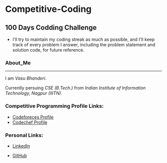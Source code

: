 # Competitive-Coding

## 100 Days Codding Challenge

* I'll try to maintain my coding streak as much as possible, and I'll keep track of every problem I answer, including the problem statement and solution code, for future reference.


### About_Me
---

I am *Vasu Bhanderi*.

 Currently persuing *CSE (B.Tech.)* from *Indian Institute of Information Technology, Nagpur (IIITN)*.

### Competitive Programming Profile Links:
- [Codeforeces Profile](https://codeforces.com/profile/Vasu1211 "Vasu1211")
- [Codechef Profile](https://www.codechef.com/users/vasu002 "vasu002")


### Personal Links:

* [LinkedIn](https://www.linkedin.com/in/vasu-bhanderi-73533a220/ "Vasu Bhanderi")

* [GitHub](https://github.com/VASUBHANDERI "Vasu Bhanderi" )